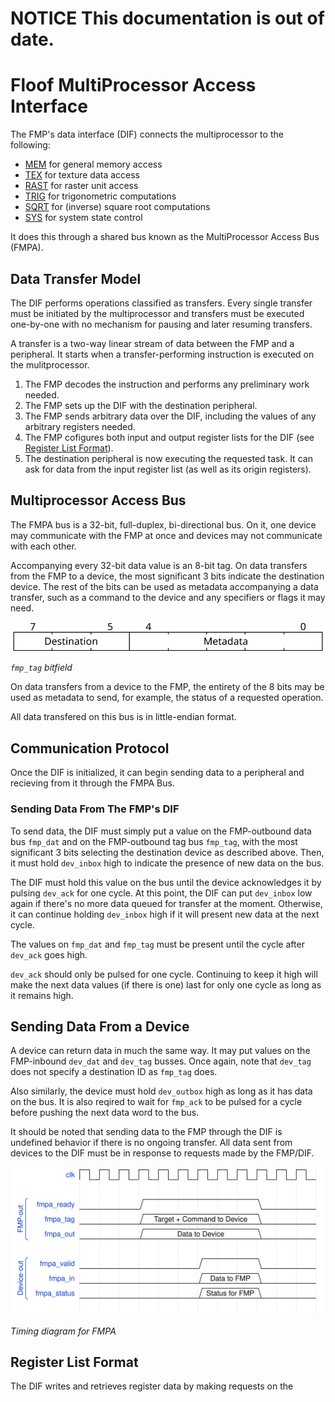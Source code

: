 # **NOTICE** This documentation is out of date.

# Floof MultiProcessor Access Interface
The FMP's data interface (DIF) connects the multiprocessor to the following:
- [MEM]() for general memory access
- [TEX](../tex/tex.md) for texture data access
- [RAST]() for raster unit access
- [TRIG]() for trigonometric computations
- [SQRT]() for (inverse) square root computations
- [SYS]() for system state control

It does this through a shared bus known as the MultiProcessor Access Bus (FMPA).

## Data Transfer Model
The DIF performs operations classified as transfers. Every single transfer must be initiated by the multiprocessor and transfers must be executed one-by-one with no mechanism for pausing and later resuming transfers.

A transfer is a two-way linear stream of data between the FMP and a peripheral. It starts when a transfer-performing instruction is executed on the mulitprocessor.

1. The FMP decodes the instruction and performs any preliminary work needed.
2. The FMP sets up the DIF with the destination peripheral.
3. The FMP sends arbitrary data over the DIF, including the values of any arbitrary registers needed.  
4. The FMP cofigures both input and output register lists for the DIF
(see [Register List Format](#Register-List-Format)).
5. The destination peripheral is now executing the requested task. It can ask for data from the
input register list (as well as its origin registers). 

## Multiprocessor Access Bus
The FMPA bus is a 32-bit, full-duplex, bi-directional bus. On it, one device may communicate with the FMP at once and devices may not communicate with each other.

Accompanying every 32-bit data value is an 8-bit tag. On data transfers from the FMP to a device, the most significant 3 bits indicate the destination device. The rest of the bits can be used as metadata accompanying a data transfer, such as a command to the device and any specifiers or flags it may need.


![FMP Bus Tag Bitfield](fmp_tag.svg)

*`fmp_tag` bitfield*

On data transfers from a device to the FMP, the entirety of the 8 bits may be used as metadata to send, for example, the status of a requested operation.

All data transfered on this bus is in little-endian format.

## Communication Protocol
Once the DIF is initialized, it can begin sending data to a peripheral and recieving from it through the FMPA Bus.

### Sending Data From The FMP's DIF
To send data, the DIF must simply put a value on the FMP-outbound data bus `fmp_dat` and on the FMP-outbound tag bus `fmp_tag`, with the most significant 3 bits selecting the destination device as described above. Then, it must hold `dev_inbox` high to indicate the presence of new data on the bus.

The DIF must hold this value on the bus until the device acknowledges it by pulsing `dev_ack` for one cycle. At this point, the DIF can put `dev_inbox` low again if there's no more data queued for transfer at the moment. Otherwise, it can continue holding `dev_inbox` high if it will present new data at the next cycle.

The values on `fmp_dat` and `fmp_tag` must be present until the cycle after `dev_ack` goes high. 

`dev_ack` should only be pulsed for one cycle. Continuing to keep it high will make the next data values (if there is one) last for only one cycle as long as it remains high.

## Sending Data From a Device
A device can return data in much the same way. It may put values on the FMP-inbound `dev_dat` and `dev_tag` busses. Once again, note that `dev_tag` does not specify a destination ID as `fmp_tag` does.

Also similarly, the device must hold `dev_outbox` high as long as it has data on the bus. It is also reqired to wait for `fmp_ack` to be pulsed for a cycle before pushing the next data word to the bus.

It should be noted that sending data to the FMP through the DIF is undefined behavior if there is no ongoing transfer. All data sent from devices to the DIF must be in response to requests made by the FMP/DIF.


![FMP Access Bus Timing Diagram](fmp_signals.svg)

*Timing diagram for FMPA*

## Register List Format
The DIF writes and retrieves register data by making requests on the

